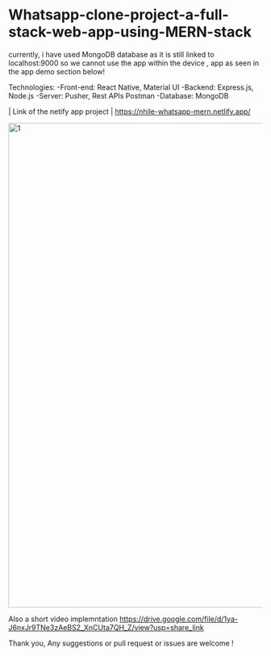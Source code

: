 # Whatsapp-clone-project-a-full-stack-web-app-using-MERN-stack
currently, i have used  MongoDB database as it is still linked to localhost:9000 so we cannot use the app within the device , app as seen in the app demo section below!




Technologies:
-Front-end: React Native, Material UI
-Backend: Express.js, Node.js
-Server: Pusher, Rest APIs Postman
-Database: MongoDB


| Link of the netify app project |
https://nhile-whatsapp-mern.netlify.app/



<img width="960" alt="1" src="https://user-images.githubusercontent.com/85439546/233802228-0941831f-8f3e-4cf2-b5ce-112cf93c2d28.PNG">

Also a short video implemntation
https://drive.google.com/file/d/1ya-J6nxJr9TNe3zAeBS2_XnCUta7QH_Z/view?usp=share_link


Thank you, 
Any suggestions or pull request or issues are welcome !
